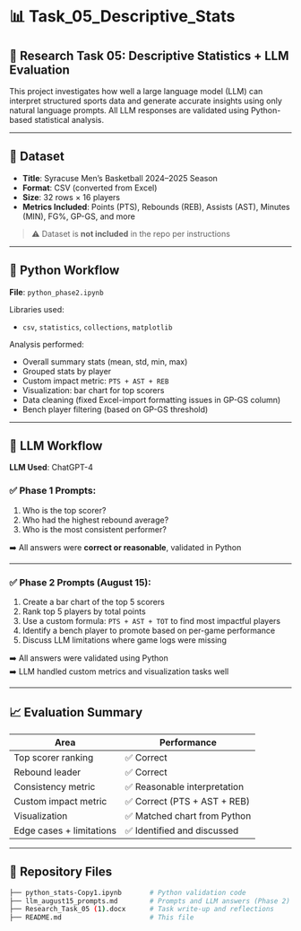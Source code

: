 # 📊 Task_05_Descriptive_Stats

## 🧠 Research Task 05: Descriptive Statistics + LLM Evaluation

This project investigates how well a large language model (LLM) can interpret structured sports data and generate accurate insights using only natural language prompts. All LLM responses are validated using Python-based statistical analysis.

---

## 🏀 Dataset

- **Title**: Syracuse Men’s Basketball 2024–2025 Season
- **Format**: CSV (converted from Excel)
- **Size**: 32 rows × 16 players
- **Metrics Included**: Points (PTS), Rebounds (REB), Assists (AST), Minutes (MIN), FG%, GP-GS, and more

> ⚠️ Dataset is **not included** in the repo per instructions

---

## 🧮 Python Workflow

**File**: `python_phase2.ipynb`

Libraries used:
- `csv`, `statistics`, `collections`, `matplotlib`

Analysis performed:
- Overall summary stats (mean, std, min, max)
- Grouped stats by player
- Custom impact metric: `PTS + AST + REB`
- Visualization: bar chart for top scorers
- Data cleaning (fixed Excel-import formatting issues in GP-GS column)
- Bench player filtering (based on GP-GS threshold)

---

## 🤖 LLM Workflow

**LLM Used**: ChatGPT-4

### ✅ Phase 1 Prompts:
1. Who is the top scorer?
2. Who had the highest rebound average?
3. Who is the most consistent performer?

➡️ All answers were **correct or reasonable**, validated in Python

---

### ✅ Phase 2 Prompts (August 15):
1. Create a bar chart of the top 5 scorers
2. Rank top 5 players by total points
3. Use a custom formula: `PTS + AST + TOT` to find most impactful players
4. Identify a bench player to promote based on per-game performance
5. Discuss LLM limitations where game logs were missing

➡️ All answers were validated using Python  
➡️ LLM handled custom metrics and visualization tasks well

---

## 📈 Evaluation Summary

| Area                     | Performance                          |
|--------------------------|--------------------------------------|
| Top scorer ranking       | ✅ Correct                            |
| Rebound leader           | ✅ Correct                            |
| Consistency metric       | ✅ Reasonable interpretation          |
| Custom impact metric     | ✅ Correct (PTS + AST + REB)         |
| Visualization            | ✅ Matched chart from Python         |
| Edge cases + limitations | ✅ Identified and discussed          |

---

## 📂 Repository Files

```bash
├── python_stats-Copy1.ipynb       # Python validation code
├── llm_august15_prompts.md        # Prompts and LLM answers (Phase 2)
├── Research_Task_05 (1).docx      # Task write-up and reflections
├── README.md                      # This file
